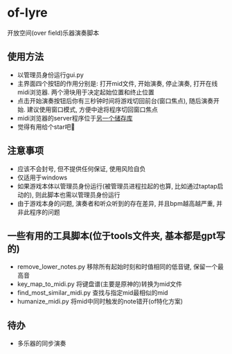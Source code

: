 # of-lyre
开放空间(over field)乐器演奏脚本

## 使用方法
- 以管理员身份运行gui.py
- 主界面四个按钮的作用分别是: 打开mid文件, 开始演奏, 停止演奏, 打开在线midi浏览器. 两个滑块用于决定起始位置和终止位置
- 点击开始演奏按钮后你有三秒钟时间将游戏切回前台(窗口焦点), 随后演奏开始. 建议使用窗口模式, 方便中途将程序切回窗口焦点
- midi浏览器的server程序位于[另一个储存库](https://github.com/byzp/Genshin-Lyre-midi-player-server/tree/main/server)
- 觉得有用给个star吧🤗

## 注意事项
- 应该不会封号, 但不提供任何保证, 使用风险自负
- 仅适用于windows
- 如果游戏本体以管理员身份运行(被管理员进程拉起的也算, 比如通过taptap启动的), 则此脚本也需以管理员身份运行
- 由于游戏本身的问题, 演奏者和听众听到的存在差异, 并且bpm越高越严重, 并非此程序的问题

## 一些有用的工具脚本(位于tools文件夹, 基本都是gpt写的)
- remove_lower_notes.py 移除所有起始时刻和时值相同的低音键, 保留一个最高音
- key_map_to_midi.py 将键盘谱(主要是原神的)转换为mid文件
- find_most_similar_midi.py 查找与指定mid最相似的mid
- humanize_midi.py 将mid中同时触发的note错开(of特化方案)

## 待办
- 多乐器的同步演奏